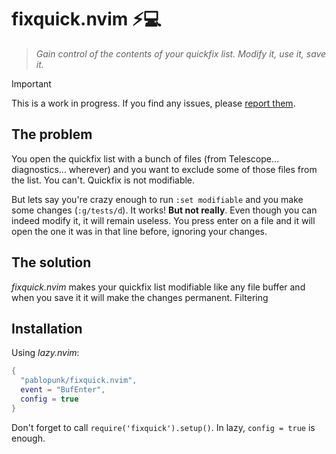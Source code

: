 # fixquick.nvim ⚡💻

> *Gain control of the contents of your quickfix list. Modify it, use it, save it.*

> [!IMPORTANT]
> This is a work in progress. If you find any issues, please [report them](https://github.com/pablopunk/fixquick.nvim/issues/new).


## The problem

You open the quickfix list with a bunch of files (from Telescope... diagnostics... wherever)
and you want to exclude some of those files from the list. You can't. Quickfix is not modifiable.

But lets say you're crazy enough to run `:set modifiable` and you make some changes (`:g/tests/d`).
It works! **But not really**. Even though you can indeed modify it, it will remain useless. You press
enter on a file and it will open the one it was in that line before, ignoring your changes.

## The solution

*fixquick.nvim* makes your quickfix list modifiable like any file buffer and when you save it
it will make the changes permanent. Filtering

## Installation

Using *lazy.nvim*:

```lua
{
  "pablopunk/fixquick.nvim",
  event = "BufEnter",
  config = true
}
```

Don't forget to call `require('fixquick').setup()`. In lazy, `config = true` is enough.
